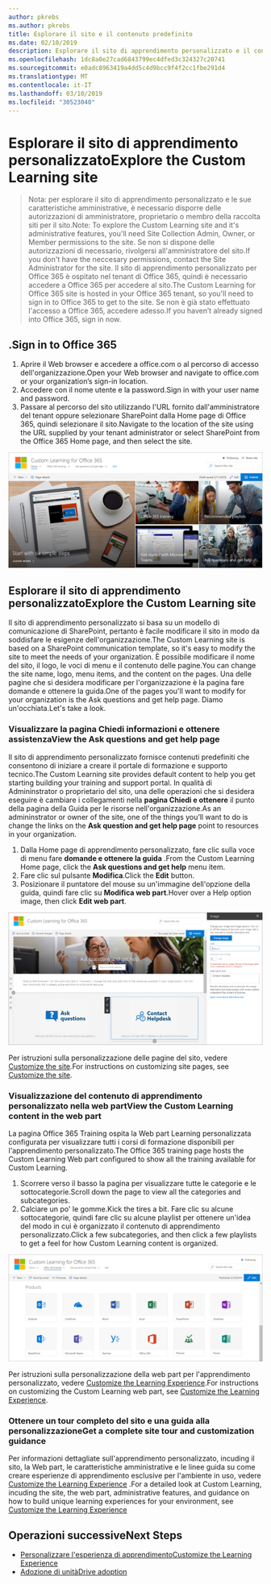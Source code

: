 ```yaml
---
author: pkrebs
ms.author: pkrebs
title: Esplorare il sito e il contenuto predefinito
ms.date: 02/10/2019
description: Esplorare il sito di apprendimento personalizzato e il contenuto predefinito
ms.openlocfilehash: 1dc8a0e27cad6843799ec4dfed3c324327c20741
ms.sourcegitcommit: e0adc8963419a4dd5c4d9bcc9f4f2cc1fbe291d4
ms.translationtype: MT
ms.contentlocale: it-IT
ms.lasthandoff: 03/10/2019
ms.locfileid: "30523040"
---
```

# <a name="explore-the-custom-learning-site"></a><span data-ttu-id="55f19-103">Esplorare il sito di apprendimento personalizzato</span><span class="sxs-lookup"><span data-stu-id="55f19-103">Explore the Custom Learning site</span></span>

> <span data-ttu-id="55f19-104">Nota: per esplorare il sito di apprendimento personalizzato e le sue caratteristiche amministrative, è necessario disporre delle autorizzazioni di amministratore, proprietario o membro della raccolta siti per il sito.</span><span class="sxs-lookup"><span data-stu-id="55f19-104">Note: To explore the Custom Learning site and it's administrative features, you'll need Site Collection Admin, Owner, or Member permissions to the site.</span></span> <span data-ttu-id="55f19-105">Se non si dispone delle autorizzazioni di necessario, rivolgersi all'amministratore del sito.</span><span class="sxs-lookup"><span data-stu-id="55f19-105">If you don't have the neccesary permissions, contact the Site Administrator for the site.</span></span> <span data-ttu-id="55f19-106">Il sito di apprendimento personalizzato per Office 365 è ospitato nel tenant di Office 365, quindi è necessario accedere a Office 365 per accedere al sito.</span><span class="sxs-lookup"><span data-stu-id="55f19-106">The Custom Learning for Office 365 site is hosted in your Office 365 tenant, so you'll need to sign in to Office 365 to get to the site.</span></span> <span data-ttu-id="55f19-107">Se non è già stato effettuato l'accesso a Office 365, accedere adesso.</span><span class="sxs-lookup"><span data-stu-id="55f19-107">If you haven’t already signed into Office 365, sign in now.</span></span> 

## <a name="sign-in-to-office-365"></a><span data-ttu-id="55f19-108">.</span><span class="sxs-lookup"><span data-stu-id="55f19-108">Sign in to Office 365</span></span> 

1.  <span data-ttu-id="55f19-109">Aprire il Web browser e accedere a office.com o al percorso di accesso dell'organizzazione.</span><span class="sxs-lookup"><span data-stu-id="55f19-109">Open your Web browser and navigate to office.com or your organization’s sign-in location.</span></span> 
2.  <span data-ttu-id="55f19-110">Accedere con il nome utente e la password.</span><span class="sxs-lookup"><span data-stu-id="55f19-110">Sign in with your user name and password.</span></span>
3.  <span data-ttu-id="55f19-111">Passare al percorso del sito utilizzando l'URL fornito dall'amministratore del tenant oppure selezionare SharePoint dalla Home page di Office 365, quindi selezionare il sito.</span><span class="sxs-lookup"><span data-stu-id="55f19-111">Navigate to the location of the site using the URL supplied by your tenant administrator or select SharePoint from the Office 365 Home page, and then select the site.</span></span> 

![CG-Introducing. png](media/cg-introducing.png)

## <a name="explore-the-custom-learning-site"></a><span data-ttu-id="55f19-113">Esplorare il sito di apprendimento personalizzato</span><span class="sxs-lookup"><span data-stu-id="55f19-113">Explore the Custom Learning site</span></span>

<span data-ttu-id="55f19-114">Il sito di apprendimento personalizzato si basa su un modello di comunicazione di SharePoint, pertanto è facile modificare il sito in modo da soddisfare le esigenze dell'organizzazione.</span><span class="sxs-lookup"><span data-stu-id="55f19-114">The Custom Learning site is based on a SharePoint communication template, so it's easy to modify the site to meet the needs of your organization.</span></span> <span data-ttu-id="55f19-115">È possibile modificare il nome del sito, il logo, le voci di menu e il contenuto delle pagine.</span><span class="sxs-lookup"><span data-stu-id="55f19-115">You can change the site name, logo, menu items, and the content on the pages.</span></span> <span data-ttu-id="55f19-116">Una delle pagine che si desidera modificare per l'organizzazione è la pagina fare domande e ottenere la guida.</span><span class="sxs-lookup"><span data-stu-id="55f19-116">One of the pages you'll want to modify for your organization is the Ask questions and get help page.</span></span> <span data-ttu-id="55f19-117">Diamo un'occhiata.</span><span class="sxs-lookup"><span data-stu-id="55f19-117">Let's take a look.</span></span>

### <a name="view-the-ask-questions-and-get-help-page"></a><span data-ttu-id="55f19-118">Visualizzare la pagina Chiedi informazioni e ottenere assistenza</span><span class="sxs-lookup"><span data-stu-id="55f19-118">View the Ask questions and get help page</span></span>

<span data-ttu-id="55f19-119">Il sito di apprendimento personalizzato fornisce contenuti predefiniti che consentono di iniziare a creare il portale di formazione e supporto tecnico.</span><span class="sxs-lookup"><span data-stu-id="55f19-119">The Custom Learning site provides default content to help you get starting building your training and support portal.</span></span> <span data-ttu-id="55f19-120">In qualità di Admininstrator o proprietario del sito, una delle operazioni che si desidera eseguire è cambiare i collegamenti nella **pagina Chiedi e ottenere** il punto della pagina della Guida per le risorse nell'organizzazione.</span><span class="sxs-lookup"><span data-stu-id="55f19-120">As an admininstrator or owner of the site, one of the things you’ll want to do is change the links on the **Ask question and get help page** point to resources in your organization.</span></span> 

1.  <span data-ttu-id="55f19-121">Dalla Home page di apprendimento personalizzato, fare clic sulla voce di menu fare **domande e ottenere la guida** .</span><span class="sxs-lookup"><span data-stu-id="55f19-121">From the Custom Learning Home page, click the **Ask questions and get help** menu item.</span></span>
2.  <span data-ttu-id="55f19-122">Fare clic sul pulsante **Modifica**.</span><span class="sxs-lookup"><span data-stu-id="55f19-122">Click the **Edit** button.</span></span>
3.  <span data-ttu-id="55f19-123">Posizionare il puntatore del mouse su un'immagine dell'opzione della guida, quindi fare clic su **Modifica web part**.</span><span class="sxs-lookup"><span data-stu-id="55f19-123">Hover over a Help option image, then click **Edit web part**.</span></span>

![CG-EDITHELP. png](media/cg-edithelp.png)

<span data-ttu-id="55f19-125">Per istruzioni sulla personalizzazione delle pagine del sito, vedere [Customize the site](custom_edithelp.md).</span><span class="sxs-lookup"><span data-stu-id="55f19-125">For instructions on customizing site pages, see [Customize the site](custom_edithelp.md).</span></span>

### <a name="view-the-custom-learning-content-in-the-web-part"></a><span data-ttu-id="55f19-126">Visualizzazione del contenuto di apprendimento personalizzato nella web part</span><span class="sxs-lookup"><span data-stu-id="55f19-126">View the Custom Learning content in the web part</span></span>
<span data-ttu-id="55f19-127">La pagina Office 365 Training ospita la Web part Learning personalizzata configurata per visualizzare tutti i corsi di formazione disponibili per l'apprendimento personalizzato.</span><span class="sxs-lookup"><span data-stu-id="55f19-127">The Office 365 training page hosts the Custom Learning Web part configured to show all the training available for Custom Learning.</span></span> 

1. <span data-ttu-id="55f19-128">Scorrere verso il basso la pagina per visualizzare tutte le categorie e le sottocategorie.</span><span class="sxs-lookup"><span data-stu-id="55f19-128">Scroll down the page to view all the categories and subcategories.</span></span>
2. <span data-ttu-id="55f19-129">Calciare un po' le gomme.</span><span class="sxs-lookup"><span data-stu-id="55f19-129">Kick the tires a bit.</span></span> <span data-ttu-id="55f19-130">Fare clic su alcune sottocategorie, quindi fare clic su alcune playlist per ottenere un'idea del modo in cui è organizzato il contenuto di apprendimento personalizzato.</span><span class="sxs-lookup"><span data-stu-id="55f19-130">Click a few subcategories, and then click a few playlists to get a feel for how Custom Learning content is organized.</span></span> 

![CG-gotoall. png](media/cg-gotoall.png)

<span data-ttu-id="55f19-132">Per istruzioni sulla personalizzazione della web part per l'apprendimento personalizzato, vedere [Customize the Learning Experience](custom_overview.md).</span><span class="sxs-lookup"><span data-stu-id="55f19-132">For instructions on customizing the Custom Learning web part, see [Customize the Learning Experience](custom_overview.md).</span></span>

### <a name="get-a-complete-site-tour-and-customization-guidance"></a><span data-ttu-id="55f19-133">Ottenere un tour completo del sito e una guida alla personalizzazione</span><span class="sxs-lookup"><span data-stu-id="55f19-133">Get a complete site tour and customization guidance</span></span>
<span data-ttu-id="55f19-134">Per informazioni dettagliate sull'apprendimento personalizzato, incuding il sito, la Web part, le caratteristiche amministrative e le linee guida su come creare esperienze di apprendimento esclusive per l'ambiente in uso, vedere [Customize the Learning Experience](custom_overview.md) .</span><span class="sxs-lookup"><span data-stu-id="55f19-134">For a detailed look at Custom Learning, incuding the site, the web part, administrative features, and guidance on how to build unique learning experiences for your environment, see [Customize the Learning Experience](custom_overview.md)</span></span>

## <a name="next-steps"></a><span data-ttu-id="55f19-135">Operazioni successive</span><span class="sxs-lookup"><span data-stu-id="55f19-135">Next Steps</span></span>
- [<span data-ttu-id="55f19-136">Personalizzare l'esperienza di apprendimento</span><span class="sxs-lookup"><span data-stu-id="55f19-136">Customize the Learning Experience</span></span>](custom_overview.md)
- [<span data-ttu-id="55f19-137">Adozione di unità</span><span class="sxs-lookup"><span data-stu-id="55f19-137">Drive adoption</span></span>](driveadoption.md) 
